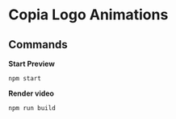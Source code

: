 # Copia Logo Animations

## Commands

**Start Preview**

```console
npm start
```

**Render video**

```console
npm run build
```
